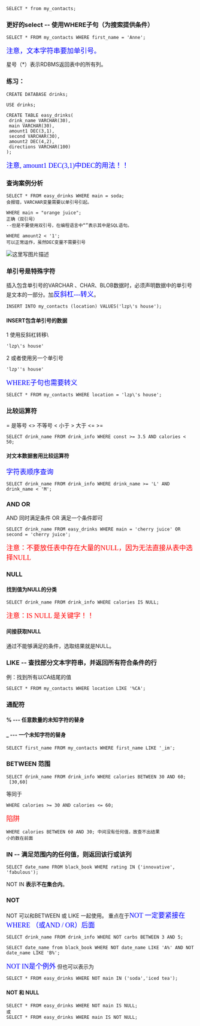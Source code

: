 
```
SELECT * from my_contacts;
```
### 更好的select -- 使用WHERE子句（为搜索提供条件）

```
SELECT * FROM my_contacts WHERE first_name = 'Anne';
```
<font color=#0000ff size=4 face="黑体">注意，文本字符串要加单引号。</font>

星号（*）表示RDBMS返回表中的所有列。

### 练习：
```
CREATE DATABASE drinks;

USE drinks;

CREATE TABLE easy_drinks(
 drink_name VARCHAR(30),
 main VARCHAR(30),
 amount1 DEC(3,1),
 second VARCHAR(30),
 amount2 DEC(4,2),
 directions VARCHAR(100)
);
```
<font color=#0000ff size=4 face="黑体">注意, amount1 DEC(3,1)中DEC的用法！！</font>

### 查询案例分析

```
SELECT * FROM easy_drinks WHERE main = soda;
会报错，VARCHAR变量需要以单引号引起。

WHERE main = "orange juice";   
正确（双引号）
--但是不要使用双引号，在编程语言中“”表示其中是SQL语句。

WHERE amount2 < '1'; 
可以正常运作，虽然DEC变量不需要引号
```

![这里写图片描述](http://img.blog.csdn.net/20170328221540350?watermark/2/text/aHR0cDovL2Jsb2cuY3Nkbi5uZXQvTElaSE9OR1BJTkcwMA==/font/5a6L5L2T/fontsize/400/fill/I0JBQkFCMA==/dissolve/70/gravity/SouthEast)


### 单引号是特殊字符
插入包含单引号的VARCHAR 、CHAR、BLOB数据时，必须声明数据中的单引号是文本的一部分。加<font color=#0000ff size=4 face="黑体">反斜杠---转义</font>。

```
INSERT INTO my_contacts (location) VALUES('lzp\'s house');
```

#### INSERT包含单引号的数据

1  使用反斜杠转移\

```
'lzp\'s house'
```
2  或者使用另一个单引号

```
'lzp''s house'
```
<font color=#0000ff size=4 face="黑体">WHERE子句也需要转义</font>

```
SELECT * FROM my_contacts WHERE location = 'lzp\'s house';
```
### 比较运算符

= 	是等号
<>	不等号
<		小于  >      大于
<=  >=      

```
SELECT drink_name FROM drink_info WHERE const >= 3.5 AND calories < 50;
```
#### 对文本数据套用比较运算符
<font color=#0000ff size=4 face="黑体">字符表顺序查询</font>

```
SELECT drink_name FROM drink_info WHERE drink_name >= 'L' AND drink_name < 'M';
```
### AND OR
AND 同时满足条件
OR 	满足一个条件即可

```
SELECT drink_name FROM easy_drinks WHERE main = 'cherry juice' OR second = 'cherry juice';
```
<font color=#ff0000 size=4 face="黑体">注意：不要放任表中存在大量的NULL，因为无法直接从表中选择NULL</font>

### NULL
#### 找到值为NULL的分类
```
SELECT drink_name FROM drink_info WHERE calories IS NULL;
```
<font color=#ff0000 size=4 face="黑体">注意：IS NULL 是关键字！！</font>

#### 间接获取NULL
通过不能够满足的条件，选取结果就是NULL。


### LIKE -- 查找部分文本字符串，并返回所有符合条件的行

例：找到所有以CA结尾的值

```
SELECT * FROM my_contacts WHERE location LIKE '%CA';
```
### 通配符
#### % --- 任意数量的未知字符的替身
#### _ --- 一个未知字符的替身

```
SELECT first_name FROM my_contacts WHERE first_name LIKE '_im';
```
### BETWEEN 范围

```
SELECT drink_name FROM drink_info WHERE calories BETWEEN 30 AND 60;
 [30,60]
```
等同于

```
WHERE calories >= 30 AND calories <= 60;
```
<font color=#ff0000 size=4 face="黑体">陷阱</font>

```
WHERE calories BETWEEN 60 AND 30; 中间没有任何值，故查不出结果
小的数在前面
```
### IN -- 满足范围内的任何值，则返回该行或该列

```
SELECT date_name FROM black_book WHERE rating IN {'innovative', 'fabulous');
```
NOT IN **表示不在集合内**。

### NOT
NOT 可以和BETWEEN 或 LIKE 一起使用。
重点在于<font color=#0000ff size=4 face="黑体">NOT 一定要紧接在WHERE （或AND / OR）后面</font>



```
SELECT drink_name FROM drink_info WHERE NOT carbs BETWEEN 3 AND 5;

SELECT date_name from black_book WHERE NOT date_name LIKE 'A%' AND NOT date_name LIKE 'B%';
```

<font color=#0000ff size=4 face="黑体">NOT IN是个例外</font>
但也可以表示为

```
SELECT * FROM easy_drinks WHERE NOT main IN ('soda','iced tea');
```

#### NOT 和 NULL

```
SELECT * FROM easy_drinks WHERE NOT main IS NULL;
或
SELECT * FROM easy_drinks WHERE main IS NOT NULL;
```

